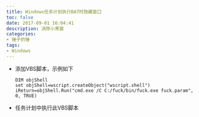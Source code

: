 ```yaml
---
title: Windows任务计划执行BAT时隐藏窗口
toc: false
date: 2017-09-01 16:04:41
description: 消除小黑窗
categories:
- 锤子的锤
tags:
- Windows
---
```

- 添加VBS脚本，示例如下

  ```vbscript
  DIM objShell
  set objShell=wscript.createObject("wscript.shell")
  iReturn=objShell.Run("cmd.exe /C C:/fuck/bin/fuck.exe fuck.param", 0, TRUE)
  ```

- 任务计划中执行此VBS脚本